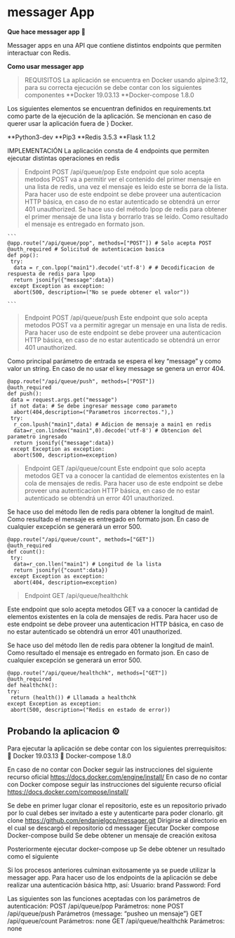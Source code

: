 # messager App

**Que hace messager app** :speech_balloon:

Messager apps en una API que  contiene distintos endpoints que permiten interactuar con Redis.

**Como usar messager app**

 >REQUISITOS
  La aplicación se encuentra en Docker usando alpine3:12, para su correcta ejecución se debe contar con los siguientes componentes
   **Docker 19.03.13
 	 **Docker-compose 1.8.0

  Los siguientes elementos se encuentran definidos en requirements.txt como parte de la ejecución de la aplicación. Se mencionan en caso de querer usar la aplicación fuera de  } 
  Docker.

  **Python3-dev
  **Pip3
  **Redis 3.5.3
  **Flask 1.1.2

 IMPLEMENTACIÓN
 La aplicación consta de 4 endpoints que permiten ejecutar distintas operaciones en redis


> Endpoint POST /api/queue/pop
 Este endpoint que solo acepta metodos POST va a permitir ver el contenido del primer mensaje en una lista de redis, una vez el mensaje es leido este se borra de la lista. Para  hacer uso de este endpoint se debe proveer una autenticacion HTTP básica, en caso de no estar autenticado se obtendrá un error 401 unauthorized. Se hace uso del método lpop de redis para obtener el primer mensaje de una lista y borrarlo tras se leído.  Como resultado el mensaje es entregado en formato json.

    ```
    @app.route("/api/queue/pop", methods=["POST"]) # Solo acepta POST
    @auth_required # Solicitud de autenticacion basica
    def pop():
     try:
      data = r_con.lpop("main1").decode('utf-8') # # Decodificacion de respuesta de redis para lpop
      return jsonify({"message":data})
     except Exception as exception:
      abort(500, description=("No se puede obtener el valor"))

    ```

 > Endpoint POST /api/queue/push
 Este endpoint que solo acepta metodos POST va a permitir agregar un  mensaje en una lista de redis. Para hacer uso de este endpoint se debe proveer una autenticacion HTTP básica, en caso de no estar autenticado se obtendrá un error 401 unauthorized.

 Como principal parámetro de entrada se espera el key “message” y como valor un string. En caso de no usar el key message se genera un error  404.
 
 ```
@app.route("/api/queue/push", methods=["POST"])
@auth_required
def push():
  data = request.args.get("message")
  if not data: # Se debe ingresar message como parameto
   abort(404,description=("Parametros incorrectos."),)
  try:
   r_con.lpush("main1",data) # Adicion de mensaje a main1 en redis
   data=r_con.lindex("main1",0).decode('utf-8') # Obtencion del parametro ingresado
   return jsonify({"message":data})
  except Exception as exception:
   abort(500, description=exception)
```

> Endpoint GET /api/queue/count
 Este endpoint que solo acepta metodos GET  va a conocer la cantidad de elementos existentes en la cola de mensajes de redis. Para hacer uso de este endpoint se debe proveer una autenticacion HTTP básica, en caso de no estar autenticado se obtendrá un error 401 unauthorized.

 Se hace uso del método llen de redis para obtener la longitud de  main1.  Como resultado el mensaje es entregado en formato json. En caso de cualquier excepción  se generará un error 500.
```
@app.route("/api/queue/count", methods=["GET"])
@auth_required
def count():
 try:
  data=r_con.llen("main1") # Longitud de la lista
  return jsonify({"count":data})
 except Exception as exception:
  abort(404, description=exception)
 ``` 
> 	Endpoint GET /api/queue/healthchk

 Este endpoint que solo acepta metodos GET  va a conocer la cantidad de elementos existentes en la cola de mensajes de redis. Para hacer uso de este endpoint se debe proveer una autenticacion HTTP básica, en caso de no estar autenticado se obtendrá un error 401 unauthorized.

 Se hace uso del método llen de redis para obtener la longitud de  main1.  Como resultado el mensaje es entregado en formato json. En caso de cualquier excepción  se generará un error 500.
 ```
 @app.route("/api/queue/healthchk", methods=["GET"])
@auth_required
def healthchk():
 try:
  return (health()) # Lllamada a healthchk
 except Exception as exception:
  abort(500, description=("Redis en estado de error))
```

## Probando la aplicacion  ⚙️

Para ejecutar la aplicación se debe contar con los siguientes prerrequisitos:
	Docker 19.03.13
	Docker-compose 1.8.0

En caso de no contar con Docker seguir las instrucciones del siguiente recurso oficial
https://docs.docker.com/engine/install/
En caso de no contar con Docker compose seguir las instrucciones del siguiente recurso oficial
https://docs.docker.com/compose/install/

Se debe en primer lugar clonar el repositorio, este es un repositorio privado por lo cual debes ser invitado a este y autenticarte para poder clonarlo.
git clone https://github.com/endanielgcp/messager.git
Dirigirse al directorio en el cual se descargó el repositorio
cd messager
Ejecutar Docker compose
Docker-compose build
Se debe obtener un mensaje de creación exitosa
 
Posteriormente ejecutar 
docker-compose up
Se debe obtener un resultado como el siguiente
 
Si los procesos anteriores culminan exitosamente ya se puede utilizar la messager app.
Para hacer uso de los endpoints de la aplicación se debe realizar una autenticación básica http, así:
Usuario: brand
Password: Ford

 
Las siguientes son las funciones aceptadas con los parámetros de autenticación:
POST /api/queue/pop
   Parámetros: none
POST /api/queue/push
    Parámetros {message: “pusheo un mensaje”}
GET /api/queue/count
   Parámetros: none
GET /api/queue/healthchk
   Parámetros: none
